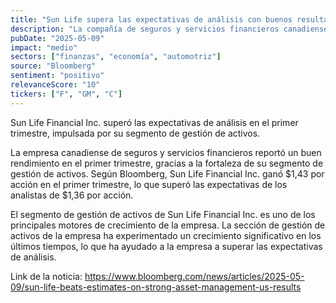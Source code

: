```yaml
---
title: "Sun Life supera las expectativas de análisis con buenos resultados en gestión de activos y EE.UU."
description: "La compañía de seguros y servicios financieros canadiense reporta un buen rendimiento en el primer trimestre."
pubDate: "2025-05-09"
impact: "medio"
sectors: ["finanzas", "economía", "automotriz"]
source: "Bloomberg"
sentiment: "positivo"
relevanceScore: "10"
tickers: ["F", "GM", "C"]
---
```


Sun Life Financial Inc. superó las expectativas de análisis en el primer trimestre, impulsada por su segmento de gestión de activos.

La empresa canadiense de seguros y servicios financieros reportó un buen rendimiento en el primer trimestre, gracias a la fortaleza de su segmento de gestión de activos. Según Bloomberg, Sun Life Financial Inc. ganó $1,43 por acción en el primer trimestre, lo que superó las expectativas de los analistas de $1,36 por acción.

El segmento de gestión de activos de Sun Life Financial Inc. es uno de los principales motores de crecimiento de la empresa. La sección de gestión de activos de la empresa ha experimentado un crecimiento significativo en los últimos tiempos, lo que ha ayudado a la empresa a superar las expectativas de análisis.

Link de la noticia: https://www.bloomberg.com/news/articles/2025-05-09/sun-life-beats-estimates-on-strong-asset-management-us-results
